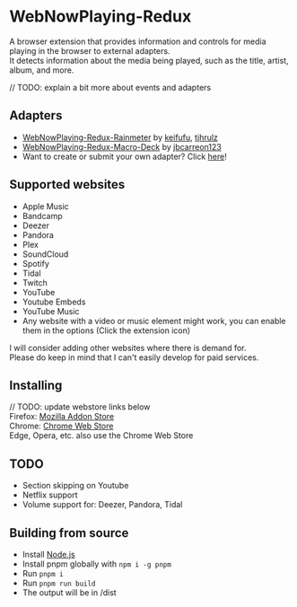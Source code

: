 # WebNowPlaying-Redux
A browser extension that provides information and controls for media playing in the browser to external adapters.  
It detects information about the media being played, such as the title, artist, album, and more.

// TODO: explain a bit more about events and adapters

## Adapters
- [WebNowPlaying-Redux-Rainmeter](https://github.com/keifufu/WebNowPlaying-Redux-Rainmeter) by [keifufu](https://github.com/keifufu), [tjhrulz](https://github.com/tjhrulz/)
- [WebNowPlaying-Redux-Macro-Deck](https://github.com/jbcarreon123/WebNowPlaying-Redux-Macro-Deck) by [jbcarreon123](https://github.com/jbcarreon123)
- Want to create or submit your own adapter? Click [here](https://github.com/keifufu/WebNowPlaying-Redux/blob/main/CreatingAdapters.md)!

## Supported websites
- Apple Music
- Bandcamp
- Deezer
- Pandora
- Plex
- SoundCloud
- Spotify
- Tidal
- Twitch
- YouTube
- Youtube Embeds
- YouTube Music
- Any website with a video or music element might work, you can enable them in the options (Click the extension icon)

I will consider adding other websites where there is demand for.  
Please do keep in mind that I can't easily develop for paid services.

## Installing
// TODO: update webstore links below  
Firefox: [Mozilla Addon Store](https://addons.mozilla.org/en-US/firefox/addon/webnowplaying-redux/)  
Chrome: [Chrome Web Store](https://chrome.google.com/webstore/detail/webnowplaying-redux/ejimjbbegnadfnpgnnfngljgmgpddnmp)  
Edge, Opera, etc. also use the Chrome Web Store

## TODO
- Section skipping on Youtube
- Netflix support
- Volume support for: Deezer, Pandora, Tidal

## Building from source
- Install [Node.js](https://nodejs.org)
- Install pnpm globally with `npm i -g pnpm`
- Run `pnpm i`
- Run `pnpm run build`
- The output will be in /dist